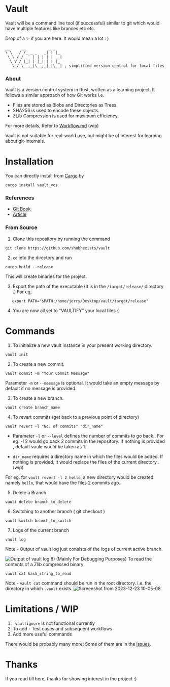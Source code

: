 # Vault
Vault will be a command line tool (if successful) similar to git which would have multiple features like brances etc etc. 

Drop of a ✨ if you are here. It would mean a lot : )
```
__     __          _ _   
\ \   / /_ _ _   _| | |_ 
 \ \ / / _` | | | | | __|
  \ V / (_| | |_| | | |_ 
   \_/ \__,_|\__,_|_|\__| , simplified version control for local files 
```
### About

Vault is a version control system in Rust, written as a learning project. It follows a similar approach of how Git works i.e.
-  Files are stored as Blobs and Directories as Trees. 
-  SHA256 is used to encode these objects.
-  ZLib Compression is used for maximum efficiency.

For more details, Refer to [Workflow.md](https://github.com/shubhexists/vault/blob/master/src/workFlow.md) (wip)

Vault is not suitable for real-world use, but might be of interest for learning about git-internals.

# Installation 
You can directly install from [Cargo](https://crates.io/crates/vault_vcs) by
```
cargo install vault_vcs
```

### References
- [Git Book](https://git-scm.com/book/en/v2/Git-Internals-Git-Objects)
- [Article](https://dev.to/nopenoshishi/make-your-original-git-analyze-section-139d#de)

### From Source 
1) Clone this repository by running the command
```
git clone https://github.com/shubhexists/vault
```
2) `cd` into the directory and run
```
cargo build --release
```
 This will create binaries for the project.
 
3) Export the path of the executable (It is in the `/target/release/` directory .) For eg,
```
   export PATH="$PATH:/home/jerry/Desktop/vault/target/release"
```
4) You are now all set to "VAULTIFY" your local files :)

# Commands
1) To initialize a new vault instance in your present working directory.
```
vault init
```
2) To create a new commit.
```
vault commit -m "Your Commit Message"
```
Parameter ` -m ` or ` --message ` is optional. It would take an empty message by default if no message is provided.

3) To create a new branch.
```
vault create branch_name
```
4) To revert commits (get back to a previous point of directory)
```
vault revert -l "No. of commits" "dir_name"
```
- Parameter ` -l ` or ` --level ` defines the number of commits to go back.. For eg. -l 2 would go back 2 commits in the repository. If nothing is provided , default vaule would be taken as 1.

- ` dir_name ` requires a directory name in which the files would be added. If nothing is provided, it would replace the files of the current directory.. (wip)

For eg. for `vault revert -l 2 hello`, a new directory would be created namely `hello`, that would have the files 2 commits ago.. 

5) Delete a Branch 
```
vault delete branch_to_delete
```
6) Switching to another branch ( git checkout )
```
vault switch branch_to_switch
```
7) Logs of the current branch 
```
vault log
```
Note - Output of vault log just consists of the logs of current active branch.

![Output of vault log](https://github.com/shubhexists/vault/assets/110319892/49e44032-dbcb-4741-b86d-7ca54a7d8a42)
8) (Mainly For Debugging Purposes) To read the contents of a Zlib compressed binary 
```
vault cat hash_string_to_read
```
Note - `vault cat` command should be run in the root directory. i.e. the directory in which ` .vault ` exists.
![Screenshot from 2023-12-23 10-05-08](https://github.com/shubhexists/vault/assets/110319892/f9907727-d492-4e5f-ac85-83605079a3b1)

# Limitations / WIP
1) ` .vaultignore ` is not functional currently
2) To add - Test cases and subsequent workflows
3) Add more useful commands 

There would be probably many more! Some of them are in the [issues](https://github.com/shubhexists/vault/issues).

# Thanks
If you read till here, thanks for showing interest in the project :)
